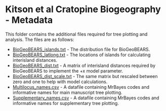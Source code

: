 # Kitson et al Cratopine Biogeography - Metadata

This folder contains the additional files required for tree plotting and analysis. The files are as follows:

- [BioGeoBEARS_islands.txt](https://github.com/James-Kitson/Biogeography/blob/master/Metadata/BioGeoBEARS_islands.txt) - The distribution file for BioGeoBEARS.
- [BioGeoBEARS_latlong.txt](https://github.com/James-Kitson/Biogeography/blob/master/Metadata/BioGeoBEARS_latlong.txt) - The locations of islands for calculating interisland distances.
- [BioGeoBEARS_dist.txt](https://github.com/James-Kitson/Biogeography/blob/master/Metadata/BioGeoBEARS_dist.txt) - A matrix of interisland distances required by BioGeoBEARS to implement the +x model parameter.
- [BioGeoBEARS_dist_scale.txt](https://github.com/James-Kitson/Biogeography/blob/master/Metadata/BioGeoBEARS_dist_scale.txt) - The same matrix but rescaled between zero and one to help with model calculations.
- [Multilocus_names.csv](https://github.com/James-Kitson/Biogeography/blob/master/Metadata/Multilocus_names.csv) - A datafile containing MrBayes codes and informative names for main manuscript tree plotting.
- [Supplementary_names.csv](https://github.com/James-Kitson/Biogeography/blob/master/Metadata/Supplementary_names.csv) - A datafile containing MrBayes codes and informative names for supplementary tree plotting. 